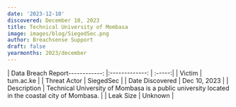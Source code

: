 ```yaml
---
date: '2023-12-10'
discovered: December 10, 2023
title: Technical University of Mombasa
image: images/blog/SiegedSec.png
author: Breachsense Support
draft: false
yearmonths: 2023/december
---
```


| Data Breach Report------------:     |:-------------:    | :-----:|
| Victim      | tum.ac.ke      | 
| Threat Actor      | SiegedSec      | 
| Date Discovered      | Dec 10, 2023      | 
| Description      | Technical University of Mombasa is a public university located in the coastal city of Mombasa.      | 
| Leak Size      | Unknown      | 

